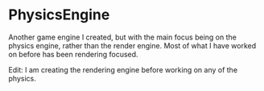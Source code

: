 # PhysicsEngine
Another game engine I created, but with the main focus being on the physics engine, rather than the render engine. Most of what I have worked on before has been rendering focused.

Edit: I am creating the rendering engine before working on any of the physics.
